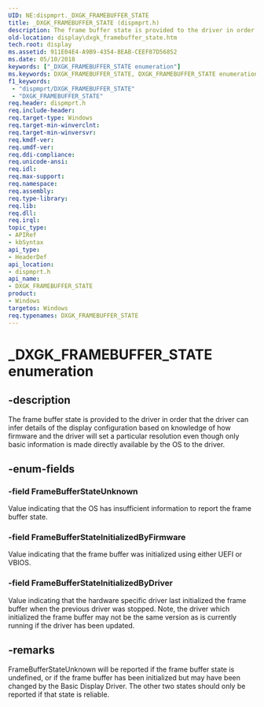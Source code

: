 ```yaml
---
UID: NE:dispmprt._DXGK_FRAMEBUFFER_STATE
title: _DXGK_FRAMEBUFFER_STATE (dispmprt.h)
description: The frame buffer state is provided to the driver in order that the driver can infer details of the display configuration based on knowledge of how firmware and the driver will set a particular resolution even though only basic information is made directly available by the OS to the driver.
old-location: display\dxgk_framebuffer_state.htm
tech.root: display
ms.assetid: 911E04E4-A9B9-4354-8EAB-CEEF87D56852
ms.date: 05/10/2018
keywords: ["_DXGK_FRAMEBUFFER_STATE enumeration"]
ms.keywords: DXGK_FRAMEBUFFER_STATE, DXGK_FRAMEBUFFER_STATE enumeration [Display Devices], FrameBufferStateInitializedByDriver, FrameBufferStateInitializedByFirmware, FrameBufferStateUnknown, _DXGK_FRAMEBUFFER_STATE, display.dxgk_framebuffer_state, dispmprt/DXGK_FRAMEBUFFER_STATE, dispmprt/FrameBufferStateInitializedByDriver, dispmprt/FrameBufferStateInitializedByFirmware, dispmprt/FrameBufferStateUnknown
f1_keywords:
 - "dispmprt/DXGK_FRAMEBUFFER_STATE"
 - "DXGK_FRAMEBUFFER_STATE"
req.header: dispmprt.h
req.include-header: 
req.target-type: Windows
req.target-min-winverclnt: 
req.target-min-winversvr: 
req.kmdf-ver: 
req.umdf-ver: 
req.ddi-compliance: 
req.unicode-ansi: 
req.idl: 
req.max-support: 
req.namespace: 
req.assembly: 
req.type-library: 
req.lib: 
req.dll: 
req.irql: 
topic_type:
- APIRef
- kbSyntax
api_type:
- HeaderDef
api_location:
- dispmprt.h
api_name:
- DXGK_FRAMEBUFFER_STATE
product:
- Windows
targetos: Windows
req.typenames: DXGK_FRAMEBUFFER_STATE
---
```


# _DXGK_FRAMEBUFFER_STATE enumeration


## -description


The frame buffer state is provided to the driver in order that the driver can infer details of the display configuration based on knowledge of how firmware and the driver will set a particular resolution even though only basic information is made directly available by the OS to the driver.


## -enum-fields




### -field FrameBufferStateUnknown

Value indicating that the OS has insufficient information to report the frame buffer state.


### -field FrameBufferStateInitializedByFirmware

Value indicating that the frame buffer was initialized using either UEFI or VBIOS.


### -field FrameBufferStateInitializedByDriver

Value indicating that the hardware specific driver last initialized the frame buffer when the previous driver was stopped.  Note, the driver which initialized the frame buffer may not be the same version as is currently running if the driver has been updated. 


## -remarks



FrameBufferStateUnknown will be reported if the frame buffer state is undefined, or if the frame buffer has been initialized but may have been changed by the Basic Display Driver.  The other two states should only be reported if that state is reliable.



